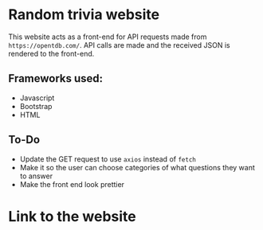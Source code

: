 # Random trivia website
This website acts as a front-end for API requests made from `https://opentdb.com/`. API calls are made and the received JSON is rendered to the front-end. 

## Frameworks used:
- Javascript
- Bootstrap
- HTML

## To-Do
- Update the GET request to use `axios` instead of `fetch`
- Make it so the user can choose categories of what questions they want to answer
-  Make the front end look prettier 

# Link to the website
